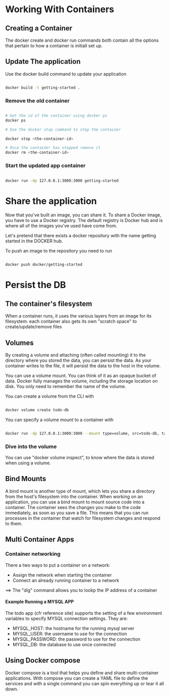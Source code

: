 # Working With Containers

## Creating a Container

The docker create and docker run commands both contain all the options that pertain
to how a container is initiall set up.

## Update The application

Use the docker build command to update your application  

```bash

docker build -t getting-started .

```

### Remove the old container  

```bash

# Get the id of the container using docker ps
docker ps

# Use the docker stop command to stop the container  

docker stop <the-container-id>

# Once the container has stopped remove it
docker rm <the-container-id>

```

### Start the updated app container

```bash

docker run -dp 127.0.0.1:3000:3000 getting-started

```

# Share the application

Now that you've built an image, you can share it. To share a Docker image,
you have to use a Docker registry. The default registry is Docker hub and
is where all of the images you've used have come from.

Let's pretend that there exists a docker repository with the name getting
started in the DOCKER hub.

To push an image to the repository you need to run

```bash

docker push docker/getting-started

```

# Persist the DB

## The container's filesystem

When a container runs, it uses the various layers from an image for its filesystem.
each container also gets its own "scratch space" to create/update/remove files

## Volumes

By creating a volume and attaching (often called mounting) it to the directory
where you stored the data, you can persist the data. As your container writes to
the file, it will persist the data to the host in the volume.

You can use a volume mount. You can think of it as an opaque bucket of data.
Docker fully manages the volume, including the storage location on disk.
You only need to remember the name of the volume.

You can create a volume from the CLI with

```bash

docker volume create todo-db

```

You can specify a volume mount to a container with

```bash

docker run -dp 127.0.0.1:3000:3000 --mount type=volume, src=todo-db, target=/etc/todos getting-started

```

### Dive into the volume

You can use "docker volume inspect", to know where the data is stored when
using a volume.


## Bind Mounts

A bind mount is another type of mount, which lets you share a directory from
the host's filesystem into the container. When working on an application, you can
use a bind mount to mount source code into a container. The container sees the changes
you make to the code immediately, as soon as you save a file. This means that you
can run processes in the container that watch for filesystem changes and respond to them.


## Multi Container Apps

### Container networking

There a two ways to put a container on a network:

  - Assign the network when starting the container
  - Connect an already running container to a network


==> The "dig" command allows you to lookp the IP address of a container


#### Example Running a MYSQL APP

The todo app (cfr reference site) supports the setting of a few environment variables
to specify MYSQL connection settings. They are:

  - MYSQL_HOST: the hostname for the running mysql server
  - MYSQL_USER: the username to use for the connection
  - MYSQL_PASSWORD: the password to use for the connection
  - MYSQL_DB: the database to use once connected



## Using Docker compose

Docker compose is a tool that helps you define and share multi-container applications.
With compose you can create a YAML file to define the services and with a single command
you can spin everything up or tear it all down.
